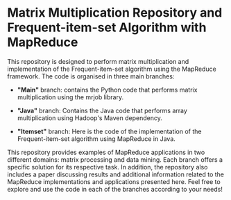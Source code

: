 # Matrix Multiplication Repository and Frequent-item-set Algorithm with MapReduce

This repository is designed to perform matrix multiplication and implementation of the Frequent-item-set algorithm using the MapReduce framework. The code is organised in three main branches:

- **"Main"** branch: contains the Python code that performs matrix multiplication using the mrjob library.

- **"Java"** branch: Contains the Java code that performs array multiplication using Hadoop's Maven dependency.

- **"Itemset"** branch: Here is the code of the implementation of the Frequent-item-set algorithm using MapReduce in Java.

This repository provides examples of MapReduce applications in two different domains: matrix processing and data mining. Each branch offers a specific solution for its respective task. In addition, the repository also includes a paper discussing results and additional information related to the MapReduce implementations and applications presented here.
Feel free to explore and use the code in each of the branches according to your needs!
